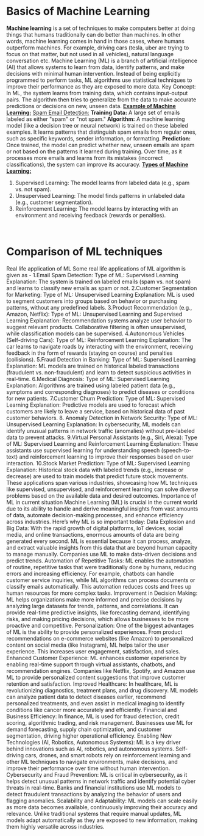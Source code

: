 <h1> Basics of Machine Learning </h1>
<b>Machine learning</b> is a set of techniques to make computers better at doing things that humans traditionally can do better than machines. In other words, machine learning comes in hand in those cases, where humans outperform machines. For example, driving cars (tesla, uber are trying to focus on that matter, but not used in all vehicles), natural language conversation etc.
Machine Learning (ML) is a branch of artificial intelligence (AI) that allows systems to learn from data, identify patterns, and make decisions with minimal human intervention. Instead of being explicitly programmed to perform tasks, ML algorithms use statistical techniques to improve their performance as they are exposed to more data.
Key Concept: In ML, the system learns from training data, which contains input-output pairs. The algorithm then tries to generalize from the data to make accurate predictions or decisions on new, unseen data.
<b><u>Example of Machine Learning:</u></b>
<u>Spam Email Detection:</u>
<b>Training Data:</b> A large set of emails labeled as either "spam" or "not spam."
<b>Algorithm:</b> A machine learning model (like a decision tree or neural network) is trained on these labeled examples. It learns patterns that distinguish spam emails from regular ones, such as specific keywords, sender information, or formatting.
<b>Prediction:</b> Once trained, the model can predict whether new, unseen emails are spam or not based on the patterns it learned during training. Over time, as it processes more emails and learns from its mistakes (incorrect classifications), the system can improve its accuracy.
<b><u>Types of Machine Learning:</u></b>
<ol>
<li>
  Supervised Learning: The model learns from labeled data (e.g., spam vs. not spam).
</li>
<li>
  Unsupervised Learning: The model finds patterns in unlabeled data (e.g., customer segmentation).
</li>
<li>
  Reinforcement Learning: The model learns by interacting with an environment and receiving feedback (rewards or penalties).
</li>
</ol>
<br>
<h1>Comparison of ML techniques</h1>






Real life application of ML
Some real life applications of ML algorithm is given as - 
1.Email Spam Detection:
Type of ML: Supervised Learning
Explanation: The system is trained on labeled emails (spam vs. not spam) and learns to classify new emails as spam or not.
2.Customer Segmentation for Marketing:
Type of ML: Unsupervised Learning
Explanation: ML is used to segment customers into groups based on behavior or purchasing patterns, without any predefined labels.
3.Product Recommendation (e.g., Amazon, Netflix):
Type of ML: Unsupervised Learning and Supervised Learning
Explanation: Recommendation systems analyze user behavior to suggest relevant products. Collaborative filtering is often unsupervised, while classification models can be supervised.
4.Autonomous Vehicles (Self-driving Cars):
Type of ML: Reinforcement Learning
Explanation: The car learns to navigate roads by interacting with the environment, receiving feedback in the form of rewards (staying on course) and penalties (collisions).
5.Fraud Detection in Banking:
Type of ML: Supervised Learning
Explanation: ML models are trained on historical labeled transactions (fraudulent vs. non-fraudulent) and learn to detect suspicious activities in real-time.
6.Medical Diagnosis:
Type of ML: Supervised Learning
Explanation: Algorithms are trained using labeled patient data (e.g., symptoms and corresponding diagnoses) to predict diseases or conditions for new patients.
7.Customer Churn Prediction:
Type of ML: Supervised Learning
Explanation: Predictive models are used to forecast which customers are likely to leave a service, based on historical data of past customer behaviors.
8. Anomaly Detection in Network Security:
Type of ML: Unsupervised Learning
Explanation: In cybersecurity, ML models can identify unusual patterns in network traffic (anomalies) without pre-labeled data to prevent attacks.
9.Virtual Personal Assistants (e.g., Siri, Alexa):
Type of ML: Supervised Learning and Reinforcement Learning
Explanation: These assistants use supervised learning for understanding speech (speech-to-text) and reinforcement learning to improve their responses based on user interaction.
10.Stock Market Prediction:
Type of ML: Supervised Learning
Explanation: Historical stock data with labeled trends (e.g., increase or decrease) are used to train models that predict future stock movements.
These applications span various industries, showcasing how ML techniques like supervised, unsupervised, and reinforcement learning can solve diverse problems based on the available data and desired outcomes.
Importance of ML in current situation
Machine Learning (ML) is crucial in the current world due to its ability to handle and derive meaningful insights from vast amounts of data, automate decision-making processes, and enhance efficiency across industries. Here’s why ML is so important today:
Data Explosion and Big Data: With the rapid growth of digital platforms, IoT devices, social media, and online transactions, enormous amounts of data are being generated every second. ML is essential because it can process, analyze, and extract valuable insights from this data that are beyond human capacity to manage manually. Companies use ML to make data-driven decisions and predict trends.
Automation of Repetitive Tasks: ML enables the automation of routine, repetitive tasks that were traditionally done by humans, reducing errors and increasing efficiency. For example, chatbots can handle customer service inquiries, while ML algorithms can process documents or classify emails automatically. This automation reduces costs and frees up human resources for more complex tasks.
Improvement in Decision Making: ML helps organizations make more informed and precise decisions by analyzing large datasets for trends, patterns, and correlations. It can provide real-time predictive insights, like forecasting demand, identifying risks, and making pricing decisions, which allows businesses to be more proactive and competitive.
Personalization: One of the biggest advantages of ML is the ability to provide personalized experiences. From product recommendations on e-commerce websites (like Amazon) to personalized content on social media (like Instagram), ML helps tailor the user experience. This increases user engagement, satisfaction, and sales.
Enhanced Customer Experience: ML enhances customer experience by enabling real-time support through virtual assistants, chatbots, and recommendation engines. Companies like Netflix, Spotify, and Amazon use ML to provide personalized content suggestions that improve customer retention and satisfaction.
Improved Healthcare: In healthcare, ML is revolutionizing diagnostics, treatment plans, and drug discovery. ML models can analyze patient data to detect diseases earlier, recommend personalized treatments, and even assist in medical imaging to identify conditions like cancer more accurately and efficiently.
Financial and Business Efficiency: In finance, ML is used for fraud detection, credit scoring, algorithmic trading, and risk management. Businesses use ML for demand forecasting, supply chain optimization, and customer segmentation, driving higher operational efficiency.
Enabling New Technologies (AI, Robotics, Autonomous Systems): ML is a key driver behind innovations such as AI, robotics, and autonomous systems. Self-driving cars, drones, and smart robots rely on reinforcement learning and other ML techniques to navigate environments, make decisions, and improve their performance over time without human intervention.
Cybersecurity and Fraud Prevention: ML is critical in cybersecurity, as it helps detect unusual patterns in network traffic and identify potential cyber threats in real-time. Banks and financial institutions use ML models to detect fraudulent transactions by analyzing the behavior of users and flagging anomalies.
Scalability and Adaptability: ML models can scale easily as more data becomes available, continuously improving their accuracy and relevance. Unlike traditional systems that require manual updates, ML models adapt automatically as they are exposed to new information, making them highly versatile across industries.

